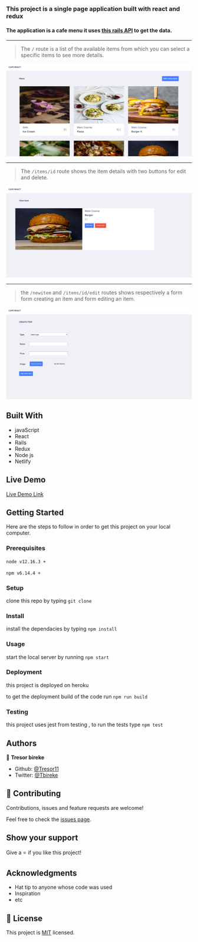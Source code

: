 ### This project is a single page application built with react and redux 

#### The application is a cafe menu it uses [this rails API](https://github.com/Tresor11/cafe-react-api/) to get the data.

<hr />

> The `/` route is a list of the available items from which you can select a specific items to see more details.

![screenshot](./home.png)

<hr />

> The `/items/id` route shows the item details with two buttons for edit and delete.

![screenshot](./item.png)

<hr />

> the `/newitem` and `/items/id/edit` routes shows respectively a form form creating an item and form editing an item.

![screenshot](./form.png)


## Built With

- javaScript
- React
- Rails
- Redux
- Node js
- Netlify

## Live Demo

[Live Demo Link](https://cafe-react.netlify.app/)

## Getting Started

Here are the steps to follow in order to get this project on your local computer.

### Prerequisites

`node v12.16.3 +`

`npm v6.14.4 +`

### Setup

clone this repo by typing `git clone`

### Install

install the dependacies by typing `npm install`

### Usage

start the local server by running `npm start`

### Deployment

this project is deployed on heroku

to get the deployment build of the code run `npm run build`

### Testing

this project uses jest from testing , to run the tests type `npm test` 

## Authors

👤 **Tresor bireke**

- Github: [@Tresor11](https://github.com/Tresor11)
- Twitter: [@Tbireke](https://twitter.com/Tbireke)

## 🤝 Contributing

Contributions, issues and feature requests are welcome!

Feel free to check the [issues page](issues/).

## Show your support

Give a ⭐️ if you like this project!

## Acknowledgments

- Hat tip to anyone whose code was used
- Inspiration
- etc

## 📝 License

This project is [MIT](lic.url) licensed.

